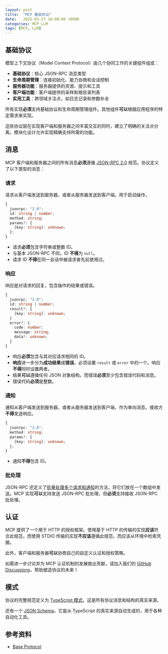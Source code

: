 ```yaml
---
layout: post
title:  "MCP 基础协议"
date:   2025-03-27 10:00:00 +0800
categories: MCP LLM
tags: [MCP, LLM]
---
```


## 基础协议

模型上下文协议（Model Context Protocol）由几个协同工作的关键组件组成：

- **基础协议**：核心 JSON-RPC 消息类型
- **生命周期管理**：连接初始化、能力协商和会话控制
- **服务器功能**：服务器提供的资源、提示和工具
- **客户端功能**：客户端提供的采样和根目录列表
- **实用工具**：跨领域关注点，如日志记录和参数补全

所有实现**必须**支持基础协议和生命周期管理组件。其他组件**可以**根据应用程序的特定需求来实现。

这些协议层在实现客户端和服务器之间丰富交互的同时，建立了明确的关注点分离。模块化设计允许实现精确支持所需的功能。

## 消息

MCP 客户端和服务器之间的所有消息**必须**遵循 [JSON-RPC 2.0](https://www.jsonrpc.org/specification) 规范。协议定义了以下类型的消息：

### 请求

请求从客户端发送到服务器，或者从服务器发送到客户端，用于启动操作。

```typescript
{
  jsonrpc: "2.0";
  id: string | number;
  method: string;
  params?: {
    [key: string]: unknown;
  };
}
```

- 请求**必须**包含字符串或整数 ID。
- 与基本 JSON-RPC 不同，ID **不得**为 `null`。
- 请求 ID **不得**在同一会话中被请求者先前使用过。

### 响应

响应是对请求的回复，包含操作的结果或错误。

```typescript
{
  jsonrpc: "2.0";
  id: string | number;
  result?: {
    [key: string]: unknown;
  }
  error?: {
    code: number;
    message: string;
    data?: unknown;
  }
}
```

- 响应**必须**包含与其对应请求相同的 ID。
- **响应**进一步分为**成功结果**或**错误**。必须设置 `result` 或 `error` 中的一个。响应**不得**同时设置两者。
- 结果**可以**遵循任何 JSON 对象结构，而错误**必须**至少包含错误代码和消息。
- 错误代码**必须**是整数。

### 通知

通知从客户端发送到服务器，或者从服务器发送到客户端，作为单向消息。接收方**不得**发送响应。

```typescript
{
  jsonrpc: "2.0";
  method: string;
  params?: {
    [key: string]: unknown;
  };
}
```

- 通知**不得**包含 ID。

### 批处理

JSON-RPC 还定义了[批量处理多个请求和通知](https://www.jsonrpc.org/specification#batch)的方法，将它们放在一个数组中发送。MCP 实现**可以**支持发送 JSON-RPC 批处理，但**必须**支持接收 JSON-RPC 批处理。

## 认证

MCP 提供了一个用于 HTTP 的授权框架。使用基于 HTTP 的传输的实现**应该**符合此规范，而使用 STDIO 传输的实现**不应该**遵循此规范，而应该从环境中检索凭据。

此外，客户端和服务器**可以**协商自己的自定义认证和授权策略。

如需进一步讨论并为 MCP 认证机制的发展做出贡献，请加入我们的 [GitHub Discussions](https://github.com/modelcontextprotocol/specification/discussions)，帮助塑造协议的未来！

## 模式

协议的完整规范定义为 [TypeScript 模式](http://github.com/modelcontextprotocol/specification/tree/main/schema/draft/schema.ts)。这是所有协议消息和结构的真实来源。

还有一个 [JSON Schema](http://github.com/modelcontextprotocol/specification/tree/main/schema/draft/schema.json)，它是从 TypeScript 的真实来源自动生成的，用于各种自动化工具。


## 参考资料
- [Base Protocol](https://spec.modelcontextprotocol.io/specification/2025-03-26/basic/)
